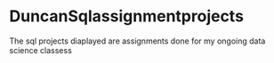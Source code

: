 # DuncanSqlassignmentprojects
The sql projects diaplayed are assignments done for my ongoing data science classess
